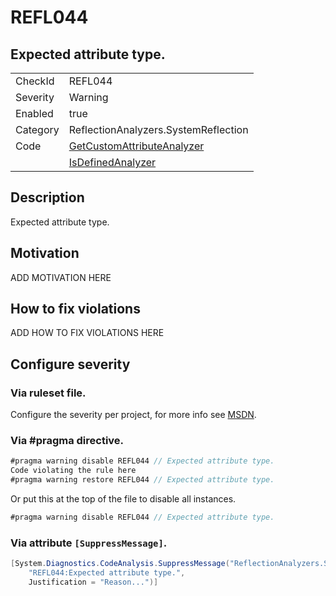 # REFL044
## Expected attribute type.

<!-- start generated table -->
<table>
  <tr>
    <td>CheckId</td>
    <td>REFL044</td>
  </tr>
  <tr>
    <td>Severity</td>
    <td>Warning</td>
  </tr>
  <tr>
    <td>Enabled</td>
    <td>true</td>
  </tr>
  <tr>
    <td>Category</td>
    <td>ReflectionAnalyzers.SystemReflection</td>
  </tr>
  <tr>
    <td>Code</td>
     <td><a href="https://github.com/DotNetAnalyzers/ReflectionAnalyzers/blob/master/ReflectionAnalyzers/NodeAnalzers/GetCustomAttributeAnalyzer.cs">GetCustomAttributeAnalyzer</a></td>
  </tr>
  <tr>
    <td></td>
     <td><a href="https://github.com/DotNetAnalyzers/ReflectionAnalyzers/blob/master/ReflectionAnalyzers/NodeAnalzers/IsDefinedAnalyzer.cs">IsDefinedAnalyzer</a></td>
  </tr>
</table>
<!-- end generated table -->

## Description

Expected attribute type.

## Motivation

ADD MOTIVATION HERE

## How to fix violations

ADD HOW TO FIX VIOLATIONS HERE

<!-- start generated config severity -->
## Configure severity

### Via ruleset file.

Configure the severity per project, for more info see [MSDN](https://msdn.microsoft.com/en-us/library/dd264949.aspx).

### Via #pragma directive.
```C#
#pragma warning disable REFL044 // Expected attribute type.
Code violating the rule here
#pragma warning restore REFL044 // Expected attribute type.
```

Or put this at the top of the file to disable all instances.
```C#
#pragma warning disable REFL044 // Expected attribute type.
```

### Via attribute `[SuppressMessage]`.

```C#
[System.Diagnostics.CodeAnalysis.SuppressMessage("ReflectionAnalyzers.SystemReflection", 
    "REFL044:Expected attribute type.", 
    Justification = "Reason...")]
```
<!-- end generated config severity -->
